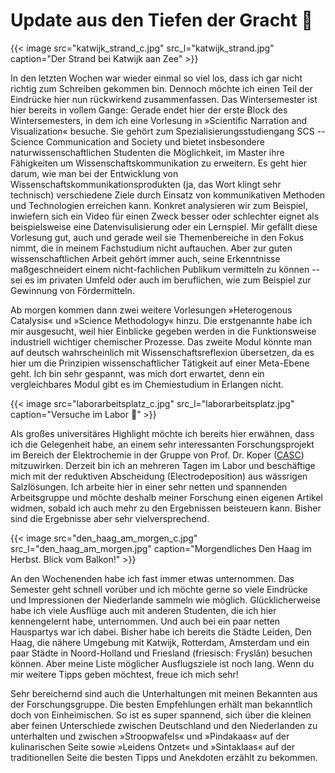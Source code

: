 # Update aus den Tiefen der Gracht :diving_mask:


{{< image src="katwijk_strand_c.jpg" src_l="katwijk_strand.jpg" caption="Der Strand bei Katwijk aan Zee" >}}

In den letzten Wochen war wieder einmal so viel los, dass ich gar nicht richtig zum Schreiben gekommen bin. Dennoch möchte ich einen Teil der Eindrücke hier nun rückwirkend zusammenfassen.
Das Wintersemester ist hier bereits in vollem Gange: Gerade endet hier der erste Block des Wintersemesters, in dem ich eine Vorlesung in &raquo;Scientific Narration and Visualization&laquo; besuche. Sie gehört zum Spezialisierungsstudiengang SCS -- Science Communication and Society und bietet insbesondere naturwissenschaftlichen Studenten die Möglichkeit, im Master ihre Fähigkeiten um Wissenschaftskommunikation zu erweitern. Es geht hier darum, wie man bei der Entwicklung von Wissenschaftskommunikationsprodukten (ja, das Wort klingt sehr technisch) verschiedene Ziele durch Einsatz von kommunikativen Methoden und Technologien erreichen kann. Konkret analysieren wir zum Beispiel, inwiefern sich ein Video für einen Zweck besser oder schlechter eignet als beispielsweise eine Datenvisulisierung oder ein Lernspiel. Mir gefällt diese Vorlesung gut, auch und gerade weil sie Themenbereiche in den Fokus nimmt, die in meinem Fachstudium nicht auftauchen. Aber zur guten wissenschaftlichen Arbeit gehört immer auch, seine Erkenntnisse maßgeschneidert einem nicht-fachlichen Publikum vermitteln zu können -- sei es im privaten Umfeld oder auch im beruflichen, wie zum Beispiel zur Gewinnung von Fördermitteln.

Ab morgen kommen dann zwei weitere Vorlesungen &raquo;Heterogenous Catalysis&laquo; und &raquo;Science Methodology&laquo; hinzu. Die erstgenannte habe ich mir ausgesucht, weil hier Einblicke gegeben werden in die Funktionsweise industriell wichtiger chemischer Prozesse. Das zweite Modul könnte man auf deutsch wahrscheinlich mit Wissenschaftsreflexion übersetzen, da es hier um die Prinzipien wissenschaftlicher Tätigkeit auf einer Meta-Ebene geht. Ich bin sehr gespannt, was mich dort erwartet, denn ein vergleichbares Modul gibt es im Chemiestudium in Erlangen nicht.

{{< image src="laborarbeitsplatz_c.jpg" src_l="laborarbeitsplatz.jpg" caption="Versuche im Labor &#129514;" >}}

Als großes universitäres Highlight möchte ich bereits hier erwähnen, dass ich die Gelegenheit habe, an einem sehr interessanten Forschungsprojekt im Bereich der Elektrochemie in der Gruppe von Prof.&nbsp;Dr.&nbsp;Koper ([CASC](https://www.universiteitleiden.nl/en/science/chemistry/casc)) mitzuwirken. Derzeit bin ich an mehreren Tagen im Labor und beschäftige mich mit der reduktiven Abscheidung (Electrodeposition) aus wässrigen Salzlösungen. Ich arbeite hier in einer sehr netten und spannenden Arbeitsgruppe und möchte deshalb meiner Forschung einen eigenen Artikel widmen, sobald ich auch mehr zu den Ergebnissen beisteuern kann. Bisher sind die Ergebnisse aber sehr vielversprechend.

{{< image src="den_haag_am_morgen_c.jpg" src_l="den_haag_am_morgen.jpg" caption="Morgendliches Den Haag im Herbst. Blick vom Balkon!" >}}

An den Wochenenden habe ich fast immer etwas unternommen. Das Semester geht schnell vorüber und ich möchte gerne so viele Eindrücke und Impressionen der Niederlande sammeln wie möglich. Glücklicherweise habe ich viele Ausflüge auch mit anderen Studenten, die ich hier kennengelernt habe, unternommen. Und auch bei ein paar netten Hauspartys war ich dabei. Bisher habe ich bereits die Städte Leiden, Den Haag, die nähere Umgebung mit Katwijk, Rotterdam, Amsterdam und ein paar Städte in Noord-Holland und Friesland (friesisch: Fryslân) besuchen können. Aber meine Liste möglicher Ausflugsziele ist noch lang. Wenn du mir weitere Tipps geben möchtest, freue ich mich sehr!

Sehr bereichernd sind auch die Unterhaltungen mit meinen Bekannten aus der Forschungsgruppe. Die besten Empfehlungen erhält man bekanntlich doch von Einheimischen. So ist es super spannend, sich über die kleinen aber feinen Unterschiede zwischen Deutschland und den Niederlanden zu unterhalten und zwischen &raquo;Stroopwafels&laquo; und &raquo;Pindakaas&laquo; auf der kulinarischen Seite sowie &raquo;Leidens Ontzet&laquo; und &raquo;Sintaklaas&laquo; auf der traditionellen Seite die besten Tipps und Anekdoten erzählt zu bekommen.

